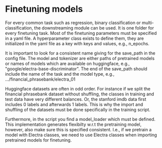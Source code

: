 # Finetuning models

For every common task such as regression, binary classification or multi-classification, the downstreaming module can be used. It is one folder for every finetuning task. Most of the finetuning parameters must be specified in a yaml file. A hyperparameter class exists to define them, they are initialized in the yaml file as a key with keys and values, e.g., n_epochs.

It is important to look for a consistent name giving for the save_path in the config file. The model and tokenizer are either paths of pretrained models or names of models which are available on huggingface, e.g., "google/electra-base-discriminator". The end of the save_path should include the name of the task and the model type, e.g., .../financial_phrasebank/electra_01

Huggingface datasets are often in odd order. For instance if we split the financial phrasebank dataset without shuffling, the classes in training and test data have very different balances. Or, the stanford imdb data first includes 0 labels and afterwards 1 labels. This is why the import and shuffling of the datasets must be done specifically in the training script. 

Furthermore, in the script you find a model_loader which must be defined. This implementation generates flexibilty w.r.t the pretraining model, however, also make sure this is specified consistent. I.e., if we pretrain a model with Electra classes, we need to use Electra classes when importing pretrained models for finetuning. 